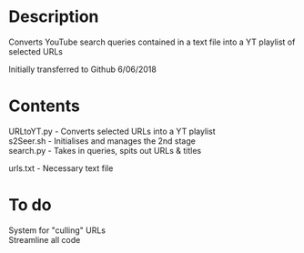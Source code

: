 # Description
Converts YouTube search queries contained in a text file into a YT playlist of selected URLs

Initially transferred to Github 6/06/2018


# Contents
URLtoYT.py - Converts selected URLs into a YT playlist  
s2Seer.sh - Initialises and manages the 2nd stage  
search.py - Takes in queries, spits out URLs & titles  

urls.txt - Necessary text file

# To do
System for "culling" URLs  
Streamline all code  
